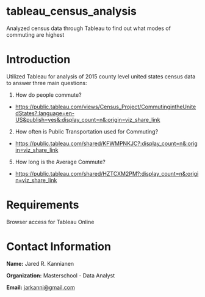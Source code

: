 # tableau_census_analysis
Analyzed census data through Tableau to find out what modes of commuting are highest

# Introduction
Utilized Tableau for analysis of 2015 county level united states census data to answer three main questions:
1. How do people commute?
- https://public.tableau.com/views/Census_Project/CommutingintheUnitedStates?:language=en-US&publish=yes&:display_count=n&:origin=viz_share_link
2. How often is Public Transportation used for Commuting?
- https://public.tableau.com/shared/KFWMPNKJC?:display_count=n&:origin=viz_share_link
5. How long is the Average Commute?
- https://public.tableau.com/shared/HZTCXM2PM?:display_count=n&:origin=viz_share_link

# Requirements
Browser access for Tableau Online

# Contact Information
**Name:** Jared R. Kannianen

**Organization:** Masterschool - Data Analyst

**Email:** jarkanni@gmail.com
